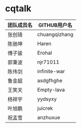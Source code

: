 # cqtalk

| 团队成员名   | GITHUB用户名  |
| ------ | ------------- |
| 张创琦 | chuangqizhang |
| 陈驰坤 | Haren         |
| 傅子骏 | Erohal        |
| 郭秉波 | njr71011      |
| 陈伟剑 | infinite-war  |
| 鲁金超 | asdgfhghe     |
| 王笑天 | Empty-lava    |
| 杨祥宇 | yydsyxy       |
| 叶旭鹏 | juicrek       |
| 祝孟雪 | anzhuxue      |

